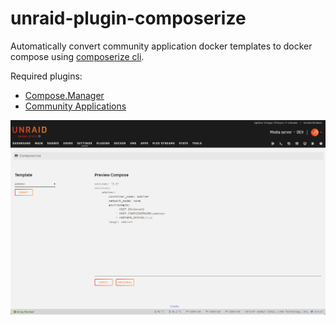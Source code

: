 
# unraid-plugin-composerize

Automatically convert community application docker templates to docker compose using [composerize cli](https://github.com/magicmark/composerize).

Required plugins:
- [Compose.Manager](https://forums.unraid.net/topic/114415-plugin-docker-compose-manager/)
- [Community Applications](https://forums.unraid.net/topic/38582-plug-in-community-applications/)


![screenshot1](/docs/screenshots/screenshot1.png)

